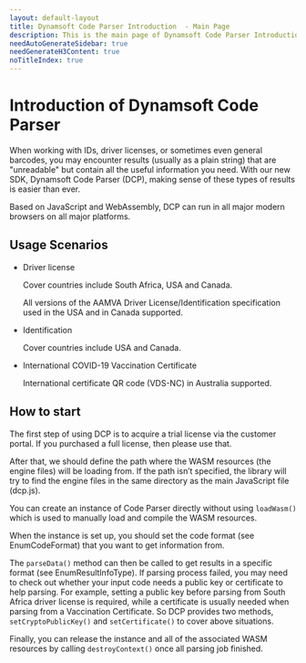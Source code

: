 ```yaml
---
layout: default-layout
title: Dynamsoft Code Parser Introduction  - Main Page
description: This is the main page of Dynamsoft Code Parser Introduction. 
needAutoGenerateSidebar: true
needGenerateH3Content: true
noTitleIndex: true
---
```


# Introduction of Dynamsoft Code Parser

When working with IDs, driver licenses, or sometimes even general barcodes, you may encounter results (usually as a plain string) that are "unreadable" but contain all the useful information you need. With our new SDK, Dynamsoft Code Parser (DCP), making sense of these types of results is easier than ever.

Based on JavaScript and WebAssembly, DCP can run in all major modern browsers on all major platforms.


## Usage Scenarios

* Driver license
    
    Cover countries include South Africa, USA and Canada.
    
    All versions of the AAMVA Driver License/Identification specification used in the USA and in Canada supported.

* Identification
    
    Cover countries include USA and Canada.

* International COVID-19 Vaccination Certificate
    
    International certificate QR code (VDS-NC) in Australia supported.
    


## How to start

The first step of using DCP is to acquire a trial license via the customer portal. If you purchased a full license, then please use that. 

After that, we should define the path where the WASM resources (the engine files) will be loading from. If the path isn’t specified, the library will try to find the engine files in the same directory as the main JavaScript file (dcp.js). 

You can create an instance of Code Parser directly without using `loadWasm()` which is used to manually load and compile the WASM resources.

When the instance is set up, you should set the code format (see EnumCodeFormat) that you want to get information from.  

The `parseData()` method can then be called to get results in a specific format (see EnumResultInfoType). If parsing process failed, you may need to check out whether your input code needs a public key or certificate to help parsing. For example, setting a public key before parsing from South Africa driver license is required, while a certificate is usually needed when parsing from a Vaccination Certificate. So DCP provides two methods, `setCryptoPublicKey()` and `setCertificate()` to cover above situations.

Finally, you can release the instance and all of the associated WASM resources by calling `destroyContext()` once all parsing job finished.

